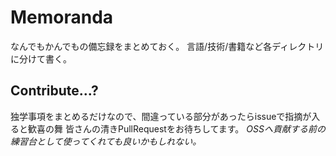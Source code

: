 # Memoranda

なんでもかんでもの備忘録をまとめておく。
言語/技術/書籍など各ディレクトリに分けて書く。

## Contribute...?

独学事項をまとめるだけなので、間違っている部分があったらissueで指摘が入ると歓喜の舞
皆さんの清きPullRequestをお待ちしてます。
*OSSへ貢献する前の練習台として使ってくれても良いかもしれない。*

